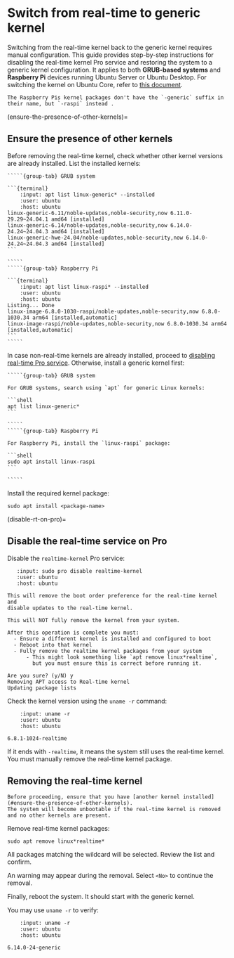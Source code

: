 # Switch from real-time to generic kernel

Switching from the real-time kernel back to the generic kernel requires manual configuration.
This guide provides step-by-step instructions for disabling the real-time kernel Pro service and restoring the system to a generic kernel configuration.
It applies to both **GRUB-based systems** and **Raspberry Pi** devices running Ubuntu Server or Ubuntu Desktop.
For switching the kernel on Ubuntu Core, refer to [this document](#uc-install-real-time-kernel).

```{note}
The Raspberry Pis kernel packages don't have the `-generic` suffix in their name, but `-raspi` instead .
```

(ensure-the-presence-of-other-kernels)=
## Ensure the presence of other kernels

Before removing the real-time kernel, check whether other kernel versions are already installed.
List the installed kernels:


``````{tabs}
`````{group-tab} GRUB system

```{terminal}
    :input: apt list linux-generic* --installed
    :user: ubuntu
    :host: ubuntu
linux-generic-6.11/noble-updates,noble-security,now 6.11.0-29.29~24.04.1 amd64 [installed]
linux-generic-6.14/noble-updates,noble-security,now 6.14.0-24.24~24.04.3 amd64 [installed]
linux-generic-hwe-24.04/noble-updates,noble-security,now 6.14.0-24.24~24.04.3 amd64 [installed]
```

`````
`````{group-tab} Raspberry Pi

```{terminal}
    :input: apt list linux-raspi* --installed
    :user: ubuntu
    :host: ubuntu
Listing... Done
linux-image-6.8.0-1030-raspi/noble-updates,noble-security,now 6.8.0-1030.34 arm64 [installed,automatic]
linux-image-raspi/noble-updates,noble-security,now 6.8.0-1030.34 arm64 [installed,automatic]
```
`````
``````

In case non-real-time kernels are already installed, proceed to [disabling real-time Pro service](#disable-rt-on-pro).
Otherwise, install a generic kernel first:

``````{tabs}
`````{group-tab} GRUB system

For GRUB systems, search using `apt` for generic Linux kernels:

```shell
apt list linux-generic*
```

`````
`````{group-tab} Raspberry Pi

For Raspberry Pi, install the `linux-raspi` package:

```shell
sudo apt install linux-raspi
```

`````
``````

Install the required kernel package:

```shell
sudo apt install <package-name>
```

(disable-rt-on-pro)=
## Disable the real-time service on Pro

Disable the `realtime-kernel` Pro service:

```{terminal}
   :input: sudo pro disable realtime-kernel
   :user: ubuntu
   :host: ubuntu

This will remove the boot order preference for the real-time kernel and
disable updates to the real-time kernel.

This will NOT fully remove the kernel from your system.

After this operation is complete you must:
  - Ensure a different kernel is installed and configured to boot
  - Reboot into that kernel
  - Fully remove the realtime kernel packages from your system
      - This might look something like `apt remove linux*realtime`,
        but you must ensure this is correct before running it.

Are you sure? (y/N) y
Removing APT access to Real-time kernel
Updating package lists
```

Check the kernel version using the `uname -r` command:

```{terminal}
    :input: uname -r
    :user: ubuntu
    :host: ubuntu

6.8.1-1024-realtime
```

If it ends with `-realtime`, it means the system still uses the real-time kernel.
You must manually remove the real-time kernel package.


## Removing the real-time kernel

```{danger}
Before proceeding, ensure that you have [another kernel installed](#ensure-the-presence-of-other-kernels).
The system will become unbootable if the real-time kernel is removed and no other kernels are present.
```

Remove real-time kernel packages:

```shell
sudo apt remove linux*realtime*
```

All packages matching the wildcard will be selected.
Review the list and confirm.

An warning may appear during the removal.
Select `<No>` to continue the removal.

Finally, reboot the system.
It should start with the generic kernel.

You may use `uname -r` to verify:

```{terminal}
    :input: uname -r
    :user: ubuntu
    :host: ubuntu

6.14.0-24-generic
```